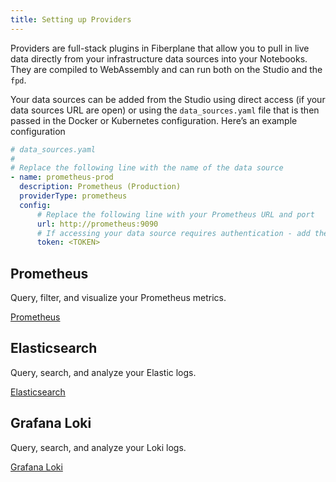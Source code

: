 ```yaml
---
title: Setting up Providers
---
```


Providers are full-stack plugins in Fiberplane that allow you to pull in live data directly from your infrastructure data sources into your Notebooks. They are compiled to WebAssembly and can run both on the Studio and the `fpd`.

Your data sources can be added from the Studio using direct access (if your data sources URL are open) or using the `data_sources.yaml` file that is then passed in the Docker or Kubernetes configuration. Here’s an example configuration

```yaml
# data_sources.yaml
#
# Replace the following line with the name of the data source
- name: prometheus-prod
  description: Prometheus (Production)
  providerType: prometheus
  config:
      # Replace the following line with your Prometheus URL and port
      url: http://prometheus:9090
      # If accessing your data source requires authentication - add the token below
      token: <TOKEN>
```

## Prometheus

Query, filter, and visualize your Prometheus metrics.

[Prometheus](doc:prometheus)

## Elasticsearch

Query, search, and analyze your Elastic logs.

[Elasticsearch](doc:elasticsearch)

## Grafana Loki

Query, search, and analyze your Loki logs.

[Grafana Loki](doc:grafana-loki)
